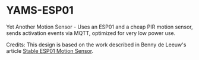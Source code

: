# YAMS-ESP01
Yet Another Motion Sensor - Uses an ESP01 and a cheap PIR motion sensor, sends activation events via MQTT,
optimized for very low power use.

Credits: This design is based on the work described in Benny de Leeuw's article 
[Stable ESP01 Motion Sensor](https://medium.com/@leeuwte/stable-esp01-motion-sensor-for-mqtt-2d81c0b1e317).
